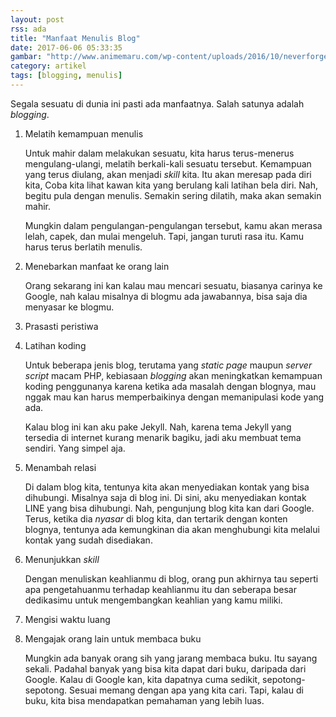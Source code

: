 ```yaml
---
layout: post
rss: ada
title: "Manfaat Menulis Blog"
date: 2017-06-06 05:33:35
gambar: "http://www.animemaru.com/wp-content/uploads/2016/10/neverforget711-640x360.png"
category: artikel
tags: [blogging, menulis]
---
```


Segala sesuatu di dunia ini pasti ada manfaatnya. Salah satunya adalah _blogging_.

1. Melatih kemampuan menulis

    Untuk mahir dalam melakukan sesuatu, kita harus terus-menerus mengulang-ulangi, melatih berkali-kali sesuatu tersebut. Kemampuan yang terus diulang, akan menjadi _skill_ kita. Itu akan meresap pada diri kita, Coba kita lihat kawan kita yang berulang kali latihan bela diri. Nah, begitu pula dengan menulis. Semakin sering dilatih, maka akan semakin mahir.

    Mungkin dalam pengulangan-pengulangan tersebut, kamu akan merasa lelah, capek, dan mulai mengeluh. Tapi, jangan turuti rasa itu. Kamu harus terus berlatih menulis.

2. Menebarkan manfaat ke orang lain

    Orang sekarang ini kan kalau mau mencari sesuatu, biasanya carinya ke Google, nah kalau misalnya di blogmu ada jawabannya, bisa saja dia menyasar ke blogmu.

3. Prasasti peristiwa
4. Latihan koding

    Untuk beberapa jenis blog, terutama yang _static page_ maupun _server script_ macam PHP, kebiasaan _blogging_ akan meningkatkan kemampuan koding penggunanya karena ketika ada masalah dengan blognya, mau nggak mau kan harus memperbaikinya dengan memanipulasi kode yang ada.

    Kalau blog ini kan aku pake Jekyll. Nah, karena tema Jekyll yang tersedia di internet kurang menarik bagiku, jadi aku membuat tema sendiri. Yang simpel aja.

5. Menambah relasi

    Di dalam blog kita, tentunya kita akan menyediakan kontak yang bisa dihubungi. Misalnya saja di blog ini. Di sini, aku menyediakan kontak LINE yang bisa dihubungi. Nah, pengunjung blog kita kan dari Google. Terus, ketika dia _nyasar_ di blog kita, dan tertarik dengan konten blognya, tentunya ada kemungkinan dia akan menghubungi kita melalui kontak yang sudah disediakan.

6. Menunjukkan _skill_

    Dengan menuliskan keahlianmu di blog, orang pun akhirnya tau seperti apa pengetahuanmu terhadap keahlianmu itu dan seberapa besar dedikasimu untuk mengembangkan keahlian yang kamu miliki.

7. Mengisi waktu luang
8. Mengajak orang lain untuk membaca buku

    Mungkin ada banyak orang sih yang jarang membaca buku. Itu sayang sekali. Padahal banyak yang bisa kita dapat dari buku, daripada dari Google. Kalau di Google kan, kita dapatnya cuma sedikit, sepotong-sepotong. Sesuai memang dengan apa yang kita cari. Tapi, kalau di buku, kita bisa mendapatkan pemahaman yang lebih luas.